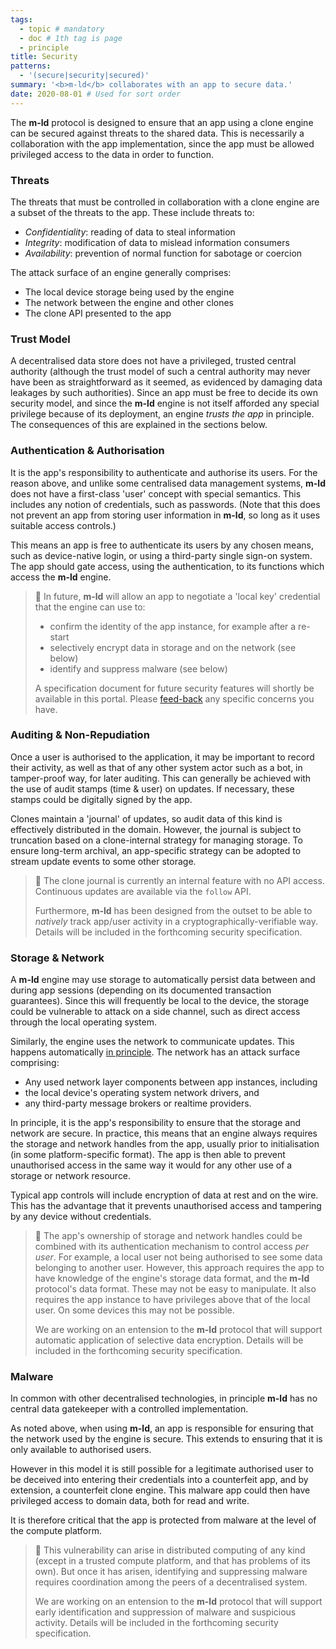 ```yaml
---
tags:
  - topic # mandatory
  - doc # 1th tag is page
  - principle
title: Security
patterns:
  - '(secure|security|secured)'
summary: '<b>m-ld</b> collaborates with an app to secure data.'
date: 2020-08-01 # Used for sort order
---
```

The **m-ld** protocol is designed to ensure that an app using a clone engine can
be secured against threats to the shared data. This is necessarily a
collaboration with the app implementation, since the app must be allowed
privileged access to the data in order to function.

### Threats
The threats that must be controlled in collaboration with a clone engine are a
subset of the threats to the app. These include threats to:
- *Confidentiality*: reading of data to steal information
- *Integrity*: modification of data to mislead information consumers
- *Availability*: prevention of normal function for sabotage or coercion

The attack surface of an engine generally comprises:
- The local device storage being used by the engine
- The network between the engine and other clones
- The clone API presented to the app

### Trust Model
A decentralised data store does not have a privileged, trusted central authority
(although the trust model of such a central authority may never have been as
straightforward as it seemed, as evidenced by damaging data leakages by such
authorities). Since an app must be free to decide its own security model, and
since the **m-ld** engine is not itself afforded any special privilege because
of its deployment, an engine *trusts the app* in principle. The consequences of
this are explained in the sections below.

### Authentication & Authorisation
It is the app's responsibility to authenticate and authorise its users. For the
reason above, and unlike some centralised data management systems, **m-ld** does
not have a first-class 'user' concept with special semantics. This includes any
notion of credentials, such as passwords. (Note that this does not prevent an
app from storing user information in **m-ld**, so long as it uses suitable access
controls.)

This means an app is free to authenticate its users by any chosen means, such as
device-native login, or using a third-party single sign-on system. The app
should gate access, using the authentication, to its functions which access the
**m-ld** engine.

> 🚧 In future, **m-ld** will allow an app to negotiate a 'local key' credential
> that the engine can use to:
> - confirm the identity of the app instance, for example after a re-start
> - selectively encrypt data in storage and on the network (see below)
> - identify and suppress malware (see below)
>
> A specification document for future security features will shortly be
> available in this portal. Please [feed-back](/hello/) any specific concerns
> you have.

### Auditing & Non-Repudiation
Once a user is authorised to the application, it may be important to record
their activity, as well as that of any other system actor such as a bot, in
tamper-proof way, for later auditing. This can generally be achieved with the
use of audit stamps (time & user) on updates. If necessary, these stamps could
be digitally signed by the app.

Clones maintain a 'journal' of updates, so audit data of this kind is
effectively distributed in the domain. However, the journal is subject to
truncation based on a clone-internal strategy for managing storage. To ensure
long-term archival, an app-specific strategy can be adopted to stream update
events to some other storage.

> 🚧 The clone journal is currently an internal feature with no API access.
> Continuous updates are available via the `follow` API.
> 
> Furthermore, **m-ld** has been designed from the outset to be able to
> *natively* track app/user activity in a cryptographically-verifiable way.
> Details will be included in the forthcoming security specification.

### Storage & Network
A **m-ld** engine may use storage to automatically persist data between and
during app sessions (depending on its documented transaction guarantees). Since
this will frequently be local to the device, the storage could be vulnerable to
attack on a side channel, such as direct access through the local operating
system.

Similarly, the engine uses the network to communicate updates. This happens
automatically [in&nbsp;principle](/doc/#realtime). The network has an attack
surface comprising:
- Any used network layer components between app instances, including
- the local device's operating system network drivers, and
- any third-party message brokers or realtime providers.

In principle, it is the app's responsibility to ensure that the storage and
network are secure. In practice, this means that an engine always requires the
storage and network handles from the app, usually prior to initialisation (in
some platform-specific format). The app is then able to prevent unauthorised
access in the same way it would for any other use of a storage or network
resource.

Typical app controls will include encryption of data at rest and on the wire.
This has the advantage that it prevents unauthorised access and tampering by any
device without credentials.

> 🚧 The app's ownership of storage and network handles could be combined with
> its authentication mechanism to control access *per user*. For example, a
> local user not being authorised to see some data belonging to another user.
> However, this approach requires the app to have knowledge of the engine's
> storage data format, and the **m-ld** protocol's data format. These may not be
> easy to manipulate. It also requires the app instance to have privileges above
> that of the local user. On some devices this may not be possible.
>
> We are working on an entension to the **m-ld** protocol that will support
> automatic application of selective data encryption. Details will be included
> in the forthcoming security specification.

### Malware
In common with other decentralised technologies, in principle **m-ld** has no
central data gatekeeper with a controlled implementation.

As noted above, when using **m-ld**, an app is responsible for ensuring that the
network used by the engine is secure. This extends to ensuring that it is only
available to authorised users.

However in this model it is still possible for a legitimate authorised user to
be deceived into entering their credentials into a counterfeit app, and by
extension, a counterfeit clone engine. This malware app could then have
privileged access to domain data, both for read and write.

It is therefore critical that the app is protected from malware at the level of
the compute platform.

> 🚧 This vulnerability can arise in distributed computing of any kind (except
> in a trusted compute platform, and that has problems of its own). But once it
> has arisen, identifying and suppressing malware requires coordination among
> the peers of a decentralised system.
>
> We are working on an entension to the **m-ld** protocol that will support
> early identification and suppression of malware and suspicious activity.
> Details will be included in the forthcoming security specification.
